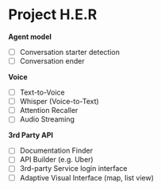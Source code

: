 # Project H.E.R

**Agent model**

- [ ] Conversation starter detection
- [ ] Conversation ender

**Voice**

- [ ] Text-to-Voice
- [ ] Whisper (Voice-to-Text)
- [ ] Attention Recaller
- [ ] Audio Streaming

**3rd Party API**

- [ ] Documentation Finder
- [ ] API Builder (e.g. Uber)
- [ ] 3rd-party Service login interface
- [ ] Adaptive Visual Interface (map, list view)
